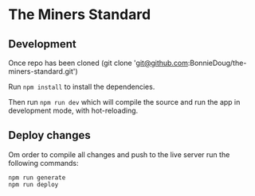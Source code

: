 # The Miners Standard

## Development

Once repo has been cloned (git clone 'git@github.com:BonnieDoug/the-miners-standard.git')

Run `npm install` to install the dependencies.
 
Then run `npm run dev` which will compile the source and run the app in development mode, with hot-reloading.

## Deploy changes

Om order to compile all changes and push to the live server run the following commands:

```cli
npm run generate
npm run deploy
```
